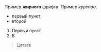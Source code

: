 # 
## 
### 

Пример **жирного** шрифта.
Пример *курсива*.
- первый пункт
- второй

1. Первый пункт
2. В

> Цитата
